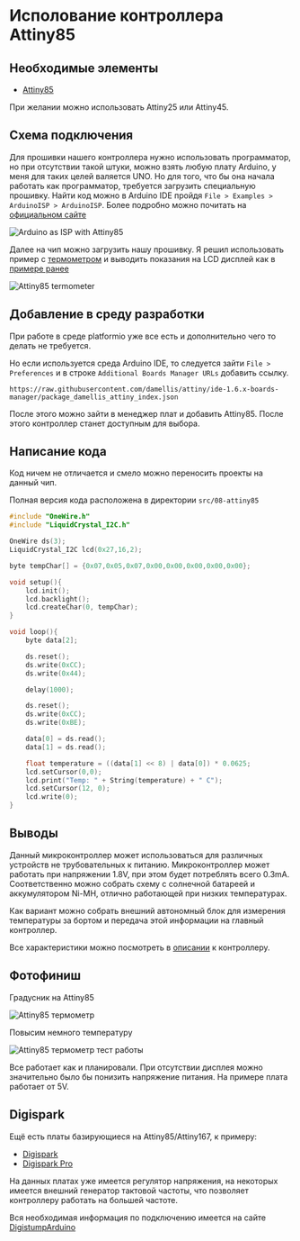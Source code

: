 # Исполование контроллера Attiny85

## Необходимые элементы

* [Attiny85](https://aliexpress.ru/item/4000059212852.html)

При желании можно использовать Attiny25 или Attiny45.

## Схема подключения

Для прошивки нашего контроллера нужно использовать программатор, но при отсутствии такой штуки, можно взять любую плату Arduino,
у меня для таких целей валяется UNO. Но для того, что бы она начала работать как программатор, требуется загрузить специальную прошивку. Найти код можно в Arduino IDE пройдя ```File > Examples > ArduinoISP > ArduinoISP```. Более подробно можно почитать на [официальном сайте](https://www.arduino.cc/en/tutorial/arduinoISP)

![Arduino as ISP with Attiny85](../img/08/Arduino-Attiny85.png)

Далее на чип можно загрузить нашу прошивку. Я решил использовать пример с [термометром](01p4-Termometer-ds18b20.md) и выводить показания на LCD дисплей как в [примере ранее](01p3-Termometer-i2c-lcd.md)

![Attiny85 termometer](../img/08/Attiny85.png)

## Добавление в среду разработки

При работе в среде platformio уже все есть и дополнительно чего то делать не требуется.

Но если используется среда Arduino IDE, то следуется зайти ```File > Preferences``` и в строке ```Additional Boards Manager URLs``` добавить ссылку.

```text
https://raw.githubusercontent.com/damellis/attiny/ide-1.6.x-boards-manager/package_damellis_attiny_index.json
```

После этого можно зайти в менеджер плат и добавить Attiny85. После этого контроллер станет доступным для выбора.

## Написание кода

Код ничем не отличается и смело можно переносить проекты на данный чип.

Полная версия кода расположена в директории ```src/08-attiny85```

```cpp
#include "OneWire.h"
#include "LiquidCrystal_I2C.h"

OneWire ds(3);
LiquidCrystal_I2C lcd(0x27,16,2);

byte tempChar[] = {0x07,0x05,0x07,0x00,0x00,0x00,0x00,0x00};

void setup(){
    lcd.init();
    lcd.backlight();
    lcd.createChar(0, tempChar);
}

void loop(){
    byte data[2];

    ds.reset();
    ds.write(0xCC);
    ds.write(0x44);

    delay(1000);

    ds.reset();
    ds.write(0xCC);
    ds.write(0xBE);

    data[0] = ds.read();
    data[1] = ds.read();

    float temperature = ((data[1] << 8) | data[0]) * 0.0625;
    lcd.setCursor(0,0);
    lcd.print("Temp: " + String(temperature) + " C");
    lcd.setCursor(12, 0);
    lcd.write(0);
}
```

## Выводы

Данный микроконтроллер может использоваться для различных устройств не трубовательных к питанию. Микроконтроллер может работать при напряжении 1.8V, при этом будет потреблять всего 0.3mA. Соответственно можно собрать схему с солнечной батареей и аккумулятором Ni-MH, отлично работающей при низких температурах.

Как вариант можно собрать внешний автономный блок для измерения температуры за бортом и передача этой информации на главный контроллер.

Все характеристики можно посмотреть в [описании](https://ww1.microchip.com/downloads/en/DeviceDoc/Atmel-2586-AVR-8-bit-Microcontroller-ATtiny25-ATtiny45-ATtiny85_Datasheet.pdf) к контроллеру.

## Фотофиниш

Градусник на Attiny85

![Attiny85 термометр](../img/08/attiny85-photo-1.jpg)

Повысим немного температуру

![Attiny85 термометр тест работы](../img/08/attiny85-photo-2.jpg)

Все работает как и планировали. При отсутствии дисплея можно значительно было бы понизить напряжение питания. На примере плата работает от 5V.

## Digispark

Ещё есть платы базирующиеся на Attiny85/Attiny167, к примеру:

* [Digispark](https://aliexpress.ru/item/32584084654.html)
* [Digispark Pro](https://aliexpress.ru/item/32617756621.html)

На данных платах уже имеется регулятор напряжения, на некоторых имеется внешний генератор тактовой частоты, что позволяет контроллеру работать на большей частоте.

Вся необходимая информация по подключению имеется на сайте [DigistumpArduino](https://github.com/digistump/DigistumpArduino)
